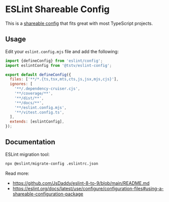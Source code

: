 # ESLint Shareable Config

This is a [shareable config](https://eslint.org/docs/latest/developer-guide/shareable-configs) that fits great with most TypeScript projects.

## Usage

Edit your `eslint.config.mjs` file and add the following:

```js
import {defineConfig} from 'eslint/config';
import eslintConfig from '@tstv/eslint-config';

export default defineConfig({
  files: ['**/*.{ts,tsx,mts,cts,js,jsx,mjs,cjs}'],
  ignores: [
    '**/.dependency-cruiser.cjs',
    '**/coverage/**',
    '**/dist/**',
    '**/docs/**',
    '**/eslint.config.mjs',
    '**/vitest.config.ts',
  ],
  extends: [eslintConfig],
});
```

## Documentation

ESLint migration tool:

```bash
npx @eslint/migrate-config .eslintrc.json
```

Read more:

- https://github.com/JsDaddy/eslint-8-to-9/blob/main/README.md
- https://eslint.org/docs/latest/use/configure/configuration-files#using-a-shareable-configuration-package
